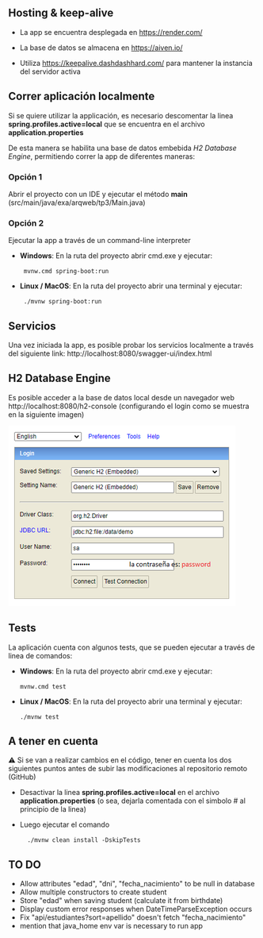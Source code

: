 ## Hosting & keep-alive

- La app se encuentra desplegada en https://render.com/
 

- La base de datos se almacena en https://aiven.io/


- Utiliza https://keepalive.dashdashhard.com/ para mantener la instancia del servidor activa

## Correr aplicación localmente

Si se quiere utilizar la applicación, es necesario descomentar la linea **spring.profiles.active=local** que se encuentra en el archivo **application.properties**

De esta manera se habilita una base de datos embebida *H2 Database Engine*, permitiendo correr la app de diferentes maneras:

### Opción 1
Abrir el proyecto con un IDE y ejecutar el método **main** (src/main/java/exa/arqweb/tp3/Main.java)


### Opción 2
Ejecutar la app a través de un command-line interpreter

  - **Windows**: En la ruta del proyecto abrir cmd.exe y ejecutar:
  
    ```
     mvnw.cmd spring-boot:run
    ```
  

  - **Linux / MacOS**: En la ruta del proyecto abrir una terminal y ejecutar:

    ```
     ./mvnw spring-boot:run
    ```
    
## Servicios
Una vez iniciada la app, es posible probar los servicios localmente a través del siguiente link: http://localhost:8080/swagger-ui/index.html

## H2 Database Engine
Es posible acceder a la base de datos local desde un navegador web http://localhost:8080/h2-console (configurando el login como se muestra en la siguiente imagen)

![configuracion h2](src/main/resources/configuracion_database_h2.png)

## Tests
La aplicación cuenta con algunos tests, que se pueden ejecutar a través de linea de comandos:

- **Windows**: En la ruta del proyecto abrir cmd.exe y ejecutar:

  ```
  mvnw.cmd test
  ```


- **Linux / MacOS**: En la ruta del proyecto abrir una terminal y ejecutar:

  ```
  ./mvnw test
  ```

## A tener en cuenta

⚠️ Si se van a realizar cambios en el código, tener en cuenta los dos siguientes puntos antes de subir las modificaciones al repositorio remoto (GitHub)

- Desactivar la linea **spring.profiles.active=local** en el archivo **application.properties** (o sea, dejarla comentada con el simbolo # al principio de la linea)


- Luego ejecutar el comando

  ```
    ./mvnw clean install -DskipTests
  ```

## TO DO

- Allow attributes "edad", "dni", "fecha_nacimiento" to be null in database
- Allow multiple constructors to create student
- Store "edad" when saving student (calculate it from birthdate)  
- Display custom error responses when DateTimeParseException occurs
- Fix "api/estudiantes?sort=apellido" doesn't fetch "fecha_nacimiento"
- mention that java_home env var is necessary to run app